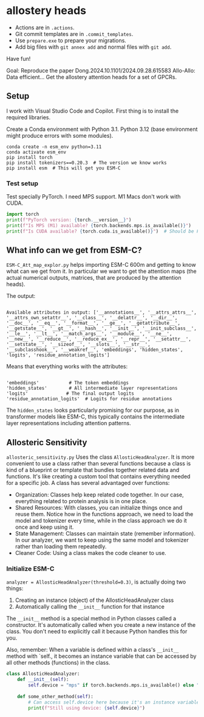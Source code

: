 # allostery heads

* Actions are in `.actions`.
* Git commit templates are in `.commit_templates`.
* Use `prepare.exe` to prepare your migrations.
* Add big files with `git annex add` and normal files with `git add`.

Have fun!

Goal: 
Reproduce the paper Dong.2024.10.1101/2024.09.28.615583 Allo-Allo: Data efficient...
Get the allostery attention heads for a set of GPCRs.



## Setup
I work with Visual Studio Code and Copilot. First thing is to install the required libraries.

Create a Conda environment with Python 3.1. Python 3.12 (base environment might produce errors with some modules).


```
conda create -n esm_env python=3.11
conda activate esm_env
pip install torch
pip install tokenizers==0.20.3  # The version we know works
pip install esm  # This will get you ESM-C
```



### Test setup
Test specially PyTorch. I need MPS support. M1 Macs don't work with CUDA.

```python
import torch
print(f"PyTorch version: {torch.__version__}")
print(f"Is MPS (M1) available? {torch.backends.mps.is_available()}")
print(f"Is CUDA available? {torch.cuda.is_available()}")  # Should be False on M1
```

## What info can we get from ESM-C?
`ESM-C_Att_map_explor.py` helps importing ESM-C 600m and getting to know what can we get from it. In particular we want to get the attention maps (the actual numerical outputs, matrices, that are produced by the attention heads).

The output:

```

Available attributes in output: ['__annotations__', '__attrs_attrs__', '__attrs_own_setattr__', '__class__', '__delattr__', '__dir__', '__doc__', '__eq__', '__format__', '__ge__', '__getattribute__', '__getstate__', '__gt__', '__hash__', '__init__', '__init_subclass__', '__le__', '__lt__', '__match_args__', '__module__', '__ne__', '__new__', '__reduce__', '__reduce_ex__', '__repr__', '__setattr__', '__setstate__', '__sizeof__', '__slots__', '__str__', '__subclasshook__', '__weakref__', 'embeddings', 'hidden_states', 'logits', 'residue_annotation_logits']

```

Means that everything works with the attributes:

```

'embeddings'           # The token embeddings
'hidden_states'        # All intermediate layer representations
'logits'              # The final output logits
'residue_annotation_logits'  # Logits for residue annotations

```

The `hidden_states` looks particularly promising for our purpose, as in transformer models like ESM-C, this typically contains the intermediate layer representations including attention patterns.

## Allosteric Sensitivity
`allosteric_sensitivity.py` Uses the class `AllosticHeadAnalyzer`. It is more convenient to use a class rather than several functions because a class is kind of a blueprint or template that bundles together related data and functions. It's like creating a custom tool that contains everything needed for a specific job. A class has several advantaged over functions:
- Organization: Classes help keep related code together. In our case, everything related to protein analysis is in one place.
- Shared Resources: With classes, you can initialize things once and reuse them. Notice how in the functions approach, we need to load the model and tokenizer every time, while in the class approach we do it once and keep using it.
- State Management: Classes can maintain state (remember information). In our analyzer, we want to keep using the same model and tokenizer rather than loading them repeatedly.
- Cleaner Code: Using a class makes the code cleaner to use.

### Initialize ESM-C
`analyzer = AllosticHeadAnalyzer(threshold=0.3)`, is actually doing two things:

1. Creating an instance (object) of the AllosticHeadAnalyzer class
2. Automatically calling the `__init__` function for that instance

The `__init__` method is a special method in Python classes called a constructor. It's automatically called when you create a new instance of the class. You don't need to explicitly call it because Python handles this for you.

Also, remember: When a variable is defined within a class's `__init__` method with `self., it becomes an instance variable that can be accessed by all other methods (functions) in the class.
```python
class AllosticHeadAnalyzer:
    def __init__(self):
        self.device = "mps" if torch.backends.mps.is_available() else "cpu"
        
    def some_other_method(self):
        # Can access self.device here because it's an instance variable
        print(f"Still using device: {self.device}")
```
        





